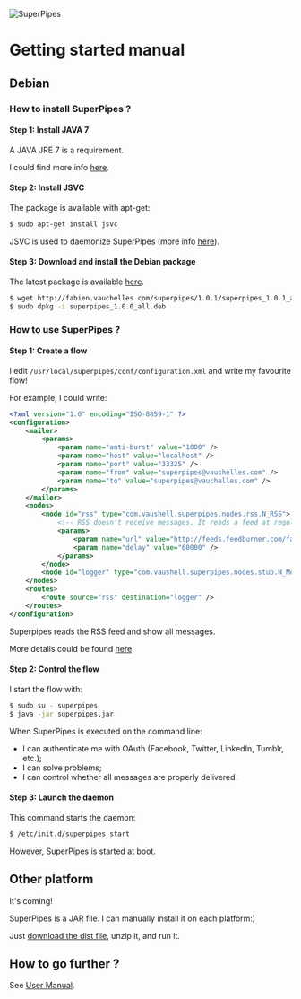 ![SuperPipes](https://raw2.github.com/fabienvauchelles/superpipes/master/docs/images/logo_slogan238.png)

# Getting started manual

## Debian

### How to install SuperPipes ?

#### Step 1: Install JAVA 7

A JAVA JRE 7 is a requirement.

I could find more info [here](https://help.ubuntu.com/community/Java).


#### Step 2: Install JSVC

The package is available with apt-get:

```sh
$ sudo apt-get install jsvc
```

JSVC is used to daemonize SuperPipes (more info [here](http://commons.apache.org/proper/commons-daemon/jsvc.html)).


#### Step 3: Download and install the Debian package

The latest package is available [here](http://fabien.vauchelles.com/superpipes/1.0.1/superpipes_1.0.1_all.deb).

```sh
$ wget http://fabien.vauchelles.com/superpipes/1.0.1/superpipes_1.0.1_all.deb
$ sudo dpkg -i superpipes_1.0.0_all.deb
```

### How to use SuperPipes ?

#### Step 1: Create a flow

I edit `/usr/local/superpipes/conf/configuration.xml` and write my favourite flow!

For example, I could write:

```xml
<?xml version="1.0" encoding="ISO-8859-1" ?>
<configuration>
    <mailer>
        <params>
            <param name="anti-burst" value="1000" />
            <param name="host" value="localhost" />
            <param name="port" value="33325" />
            <param name="from" value="superpipes@vauchelles.com" />
            <param name="to" value="superpipes@vauchelles.com" />
        </params>
    </mailer>
    <nodes>
        <node id="rss" type="com.vaushell.superpipes.nodes.rss.N_RSS">
            <!-- RSS doesn't receive messages. It reads a feed at regular intervals -->
            <params>
                <param name="url" value="http://feeds.feedburner.com/fabienvauchelles" />
                <param name="delay" value="60000" />
            </params>
        </node>
        <node id="logger" type="com.vaushell.superpipes.nodes.stub.N_MessageLogger" />
    </nodes>
    <routes>
        <route source="rss" destination="logger" />
    </routes>
</configuration>
```

Superpipes reads the RSS feed and show all messages.

More details could be found [here](User_Manual.md).


#### Step 2: Control the flow

I start the flow with:

```sh
$ sudo su - superpipes
$ java -jar superpipes.jar
```

When SuperPipes is executed on the command line:

* I can authenticate me with OAuth (Facebook, Twitter, LinkedIn, Tumblr, etc.);
* I can solve problems;
* I can control whether all messages are properly delivered.


#### Step 3: Launch the daemon

This command starts the daemon:

```sh
$ /etc/init.d/superpipes start
```

However, SuperPipes is started at boot.


## Other platform

It's coming!

SuperPipes is a JAR file. I can manually install it on each platform:)

Just [download the dist file](http://fabien.vauchelles.com/superpipes/1.0.1/superpipes-1.0.1-dist.tar.gz), unzip it, and run it.


## How to go further ?

See [User Manual](User_Manual.md).
